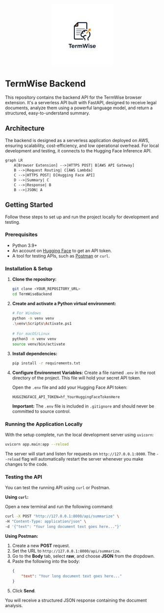 <div align="center">
  <img src="./.github/assets/TermWise_Placeholder_Logo.png" alt="TermWise Logo" width="200"/>
</div>

# TermWise Backend

This repository contains the backend API for the TermWise browser extension. It's a serverless API built with FastAPI, designed to receive legal documents, analyze them using a powerful language model, and return a structured, easy-to-understand summary.

## Architecture

The backend is designed as a serverless application deployed on AWS, ensuring scalability, cost-efficiency, and low operational overhead. For local development and testing, it connects to the Hugging Face Inference API.

```mermaid
graph LR
    A[Browser Extension] -->|HTTPS POST| B[AWS API Gateway]
    B -->|Request Routing| C[AWS Lambda]
    C -->|HTTPS POST| D[Hugging Face API]
    D -->|Summary| C
    C -->|Response| B
    B -->|JSON| A
```

## Getting Started

Follow these steps to set up and run the project locally for development and testing.

### Prerequisites

- Python 3.9+
- An account on [Hugging Face](https://huggingface.co/) to get an API token.
- A tool for testing APIs, such as [Postman](https://www.postman.com/) or `curl`.

### Installation & Setup

1.  **Clone the repository:**
    ```bash
    git clone <YOUR_REPOSITORY_URL>
    cd TermWiseBackend
    ```

2.  **Create and activate a Python virtual environment:**
    ```bash
    # For Windows
    python -m venv venv
    .\venv\Scripts\Activate.ps1

    # For macOS/Linux
    python3 -m venv venv
    source venv/bin/activate
    ```

3.  **Install dependencies:**
    ```bash
    pip install -r requirements.txt
    ```

4.  **Configure Environment Variables:**
    Create a file named `.env` in the root directory of the project. This file will hold your secret API token.

    Open the `.env` file and add your Hugging Face API token:
    ```env
    HUGGINGFACE_API_TOKEN=hf_YourHuggingFaceTokenHere
    ```
    **Important:** The `.env` file is included in `.gitignore` and should never be committed to source control.

### Running the Application Locally

With the setup complete, run the local development server using `uvicorn`:

```bash
uvicorn app.main:app --reload
```

The server will start and listen for requests on `http://127.0.0.1:8000`. The `--reload` flag will automatically restart the server whenever you make changes to the code.

### Testing the API

You can test the running API using `curl` or Postman.

**Using `curl`:**

Open a new terminal and run the following command:

```bash
curl -X POST "http://127.0.0.1:8000/api/summarize" \
-H "Content-Type: application/json" \
-d '{"text": "Your long document text goes here..."}'
```

**Using Postman:**

1.  Create a new **POST** request.
2.  Set the URL to `http://127.0.0.1:8000/api/summarize`.
3.  Go to the **Body** tab, select **raw**, and choose **JSON** from the dropdown.
4.  Paste the following into the body:
    ```json
    {
        "text": "Your long document text goes here..."
    }
    ```
5.  Click **Send**.

You will receive a structured JSON response containing the document analysis.